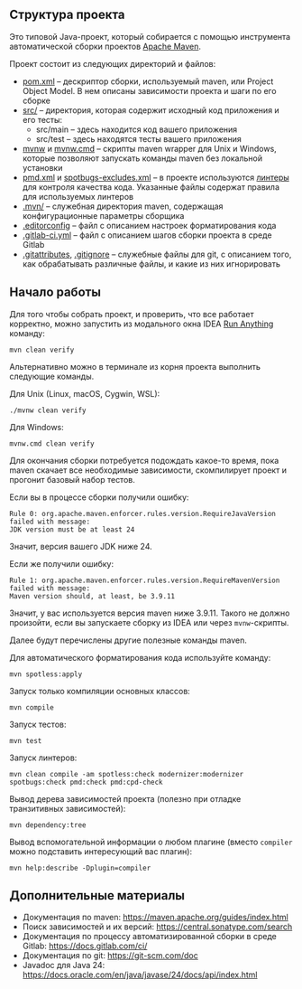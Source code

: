 ## Структура проекта

Это типовой Java-проект, который собирается с помощью инструмента автоматической
сборки проектов [Apache Maven](https://maven.apache.org/).

Проект состоит из следующих директорий и файлов:

- [pom.xml](./pom.xml) – дескриптор сборки, используемый maven, или Project
  Object Model. В нем описаны зависимости проекта и шаги по его сборке
- [src/](./src) – директория, которая содержит исходный код приложения и его
  тесты:
  - src/main – здесь находится код вашего приложения
  - src/test – здесь находятся тесты вашего приложения
- [mvnw](./mvnw) и [mvnw.cmd](./mvnw.cmd) – скрипты maven wrapper для Unix и
  Windows, которые позволяют запускать команды maven без локальной установки
- [pmd.xml](pmd.xml) и [spotbugs-excludes.xml](spotbugs-excludes.xml) – в проекте используются [линтеры](https://en.wikipedia.org/wiki/Lint_%28software%29) для контроля качества кода.
Указанные файлы содержат правила для используемых линтеров
- [.mvn/](./.mvn) – служебная директория maven, содержащая конфигурационные
  параметры сборщика
- [.editorconfig](../.editorconfig) – файл с описанием настроек форматирования кода
- [.gitlab-ci.yml](../.gitlab-ci.yml) – файл с описанием шагов сборки проекта в среде Gitlab
- [.gitattributes](../.gitattributes), [.gitignore](../.gitignore) – служебные файлы
  для git, с описанием того, как обрабатывать различные файлы, и какие из них
  игнорировать

## Начало работы

Для того чтобы собрать проект, и проверить, что все работает корректно, можно
запустить из модального окна IDEA
[Run Anything](https://www.jetbrains.com/help/idea/running-anything.html)
команду:

```shell
mvn clean verify
```

Альтернативно можно в терминале из корня проекта выполнить следующие команды.

Для Unix (Linux, macOS, Cygwin, WSL):

```shell
./mvnw clean verify
```

Для Windows:

```shell
mvnw.cmd clean verify
```

Для окончания сборки потребуется подождать какое-то время, пока maven скачает
все необходимые зависимости, скомпилирует проект и прогонит базовый набор
тестов.

Если вы в процессе сборки получили ошибку:

```shell
Rule 0: org.apache.maven.enforcer.rules.version.RequireJavaVersion failed with message:
JDK version must be at least 24
```

Значит, версия вашего JDK ниже 24.

Если же получили ошибку:

```shell
Rule 1: org.apache.maven.enforcer.rules.version.RequireMavenVersion failed with message:
Maven version should, at least, be 3.9.11
```

Значит, у вас используется версия maven ниже 3.9.11. Такого не должно произойти,
если вы запускаете сборку из IDEA или через `mvnw`-скрипты.

Далее будут перечислены другие полезные команды maven.

Для автоматического форматирования кода используйте команду:

```shell
mvn spotless:apply
```

Запуск только компиляции основных классов:

```shell
mvn compile
```

Запуск тестов:

```shell
mvn test
```

Запуск линтеров:

```shell
mvn clean compile -am spotless:check modernizer:modernizer spotbugs:check pmd:check pmd:cpd-check
```

Вывод дерева зависимостей проекта (полезно при отладке транзитивных
зависимостей):

```shell
mvn dependency:tree
```

Вывод вспомогательной информации о любом плагине (вместо `compiler` можно
подставить интересующий вас плагин):

```shell
mvn help:describe -Dplugin=compiler
```

## Дополнительные материалы

- Документация по maven: https://maven.apache.org/guides/index.html
- Поиск зависимостей и их версий: https://central.sonatype.com/search
- Документация по процессу автоматизированной сборки в среде Gitlab: https://docs.gitlab.com/ci/
- Документация по git: https://git-scm.com/doc
- Javadoc для Java 24:
  https://docs.oracle.com/en/java/javase/24/docs/api/index.html

